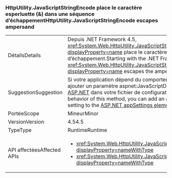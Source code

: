### <a name="httputilityjavascriptstringencode-escapes-ampersand"></a><span data-ttu-id="284ed-101">HttpUtility.JavaScriptStringEncode place le caractère esperluette (&) dans une séquence d’échappement</span><span class="sxs-lookup"><span data-stu-id="284ed-101">HttpUtility.JavaScriptStringEncode escapes ampersand</span></span>

|   |   |
|---|---|
|<span data-ttu-id="284ed-102">Détails</span><span class="sxs-lookup"><span data-stu-id="284ed-102">Details</span></span>|<span data-ttu-id="284ed-103">Depuis .NET Framework 4.5, <xref:System.Web.HttpUtility.JavaScriptStringEncode(System.String)?displayProperty=name> place le caractère esperluette (&amp;) dans une séquence d’échappement.</span><span class="sxs-lookup"><span data-stu-id="284ed-103">Starting with the .NET Framework 4.5, <xref:System.Web.HttpUtility.JavaScriptStringEncode(System.String)?displayProperty=name> escapes the ampersand (&amp;) character.</span></span>|
|<span data-ttu-id="284ed-104">Suggestion</span><span class="sxs-lookup"><span data-stu-id="284ed-104">Suggestion</span></span>|<span data-ttu-id="284ed-105">Si votre application dépend du comportement précédent de cette méthode, vous pouvez ajouter un paramètre aspnet:JavaScriptDoNotEncodeAmpersand à l’[élément appSettings ASP.NET](https://msdn.microsoft.com/library/hh975440.aspx) dans votre fichier de configuration.</span><span class="sxs-lookup"><span data-stu-id="284ed-105">If your app depends on the previous behavior of this method, you can add an aspnet:JavaScriptDoNotEncodeAmpersand setting to the [ASP.NET appSettings element](https://msdn.microsoft.com/library/hh975440.aspx) in your configuration file.</span></span>|
|<span data-ttu-id="284ed-106">Portée</span><span class="sxs-lookup"><span data-stu-id="284ed-106">Scope</span></span>|<span data-ttu-id="284ed-107">Mineur</span><span class="sxs-lookup"><span data-stu-id="284ed-107">Minor</span></span>|
|<span data-ttu-id="284ed-108">Version</span><span class="sxs-lookup"><span data-stu-id="284ed-108">Version</span></span>|<span data-ttu-id="284ed-109">4.5</span><span class="sxs-lookup"><span data-stu-id="284ed-109">4.5</span></span>|
|<span data-ttu-id="284ed-110">Type</span><span class="sxs-lookup"><span data-stu-id="284ed-110">Type</span></span>|<span data-ttu-id="284ed-111">Runtime</span><span class="sxs-lookup"><span data-stu-id="284ed-111">Runtime</span></span>|
|<span data-ttu-id="284ed-112">API affectées</span><span class="sxs-lookup"><span data-stu-id="284ed-112">Affected APIs</span></span>|<ul><li><xref:System.Web.HttpUtility.JavaScriptStringEncode(System.String)?displayProperty=nameWithType></li><li><xref:System.Web.HttpUtility.JavaScriptStringEncode(System.String,System.Boolean)?displayProperty=nameWithType></li></ul>|


